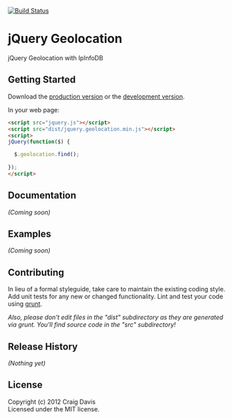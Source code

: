 [![Build Status](https://secure.travis-ci.org/there4/jquery-geolocation.png?branch=master)](http://travis-ci.org/there4/jquery-geolocation)

# jQuery Geolocation

jQuery Geolocation with IpInfoDB

## Getting Started
Download the [production version][min] or the [development version][max].

[min]: https://raw.github.com/there4/geolocation/master/dist/jquery.geolocation.min.js
[max]: https://raw.github.com/there4/geolocation/master/dist/jquery.geolocation.js

In your web page:

```html
<script src="jquery.js"></script>
<script src="dist/jquery.geolocation.min.js"></script>
<script>
jQuery(function($) {

  $.geolocation.find();
  
});
</script>
```

## Documentation
_(Coming soon)_

## Examples
_(Coming soon)_

## Contributing
In lieu of a formal styleguide, take care to maintain the existing coding style. Add unit tests for any new or changed functionality. Lint and test your code using [grunt](https://github.com/cowboy/grunt).

_Also, please don't edit files in the "dist" subdirectory as they are generated via grunt. You'll find source code in the "src" subdirectory!_

## Release History
_(Nothing yet)_

## License
Copyright (c) 2012 Craig Davis  
Licensed under the MIT license.
